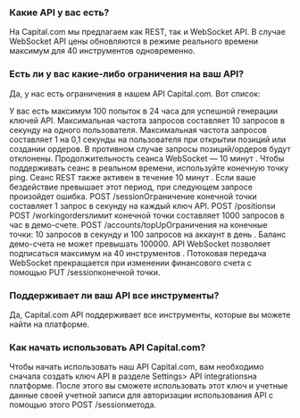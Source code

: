 ### Какие API у вас есть?
На Capital.com мы предлагаем как REST, так и WebSocket API. В случае WebSocket API цены обновляются в режиме реального времени максимум для 40 инструментов одновременно.

### Есть ли у вас какие-либо ограничения на ваш API?
Да, у нас есть ограничения в нашем API Capital.com. Вот список:

У вас есть максимум 100 попыток в 24 часа для успешной генерации ключей API.
Максимальная частота запросов составляет 10 запросов в секунду на одного пользователя.
Максимальная частота запросов составляет 1 на 0,1 секунды на пользователя при открытии позиций или создании ордеров. В противном случае запросы позиций/ордеров будут отклонены.
Продолжительность сеанса WebSocket — 10 минут . Чтобы поддерживать сеанс в реальном времени, используйте конечную точку ping.
Сеанс REST также активен в течение 10 минут . Если ваше бездействие превышает этот период, при следующем запросе произойдет ошибка.
POST /sessionОграничение конечной точки составляет 1 запрос в секунду на каждый ключ API.
POST /positionsи POST /workingordersлимит конечной точки составляет 1000 запросов в час в демо-счете.
POST /accounts/topUpОграничения на конечные точки: 10 запросов в секунду и 100 запросов на аккаунт в день .
Баланс демо-счета не может превышать 100000.
API WebSocket позволяет подписаться максимум на 40 инструментов .
Потоковая передача WebSocket прекращается при изменении финансового счета с помощью PUT​ /sessionконечной точки.

### Поддерживает ли ваш API все инструменты?
Да, Capital.com API поддерживает все инструменты, которые вы можете найти на платформе.

### Как начать использовать API Capital.com?
Чтобы начать использовать наш API Capital.com, вам необходимо сначала создать ключ API в разделе Settings> API integrationsна платформе. После этого вы сможете использовать этот ключ и учетные данные своей учетной записи для авторизации использования API с помощью этого POST /sessionметода.

